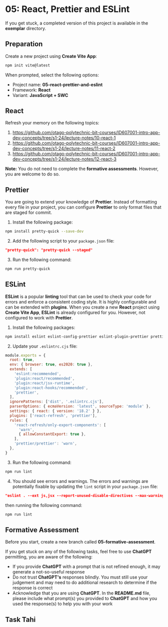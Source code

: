 # 05: React, Prettier and ESLint

If you get stuck, a completed version of this project is available in the **exemplar** directory.

## Preparation

Create a new project using **Create Vite App**:

```bash
npm init vite@latest
```

When prompted, select the following options:

- Project name: **05-react-prettier-and-eslint**
- Framework: **React**
- Variant: **JavaScript + SWC**

## React

Refresh your memory on the following topics:

1. https://github.com/otago-polytechnic-bit-courses/ID607001-intro-app-dev-concepts/tree/s1-24/lecture-notes/10-react-1
2. https://github.com/otago-polytechnic-bit-courses/ID607001-intro-app-dev-concepts/tree/s1-24/lecture-notes/11-react-2
3. https://github.com/otago-polytechnic-bit-courses/ID607001-intro-app-dev-concepts/tree/s1-24/lecture-notes/12-react-3

**Note:** You do not need to complete the **formative assessments**. However, you are welcome to do so.

## Prettier

You are going to extend your knowledge of **Prettier**. Instead of formatting every file in your project, you can configure **Prettier** to only format files that are staged for commit.

1. Install the following package:

```bash
npm install pretty-quick --save-dev 
```

2. Add the following script to your `package.json` file:

```json
"pretty-quick": "pretty-quick --staged"
```

3. Run the following command:

```bash
npm run pretty-quick
```

## ESLint

**ESLint** is a popular **linting** tool that can be used to check your code for errors and enforce a consistent coding style. It is highly configurable and can be extended with **plugins**. When you create a new **React** project using **Create Vite App**, **ESLint** is already configured for you. However, not configured to work with **Prettier**.

1. Install the following packages:

```bash
npm install eslint eslint-config-prettier eslint-plugin-prettier prettier --save-dev 
```

2. Update your `.eslintrc.cjs` file:

```js
module.exports = {
  root: true,
  env: { browser: true, es2020: true },
  extends: [
    'eslint:recommended',
    'plugin:react/recommended',
    'plugin:react/jsx-runtime',
    'plugin:react-hooks/recommended',
    'prettier',
  ],
  ignorePatterns: ['dist', '.eslintrc.cjs'],
  parserOptions: { ecmaVersion: 'latest', sourceType: 'module' },
  settings: { react: { version: '18.2' } },
  plugins: ['react-refresh', 'prettier'],
  rules: {
    'react-refresh/only-export-components': [
      'warn',
      { allowConstantExport: true },
    ],
    'prettier/prettier': 'warn',
  },
}
```

3. Run the following command:

```bash
npm run lint
```

4. You should see errors and warnings. The errors and warnings are potentially fixable by updating the `lint` script in your `package.json` file:

```json
"eslint . --ext js,jsx --report-unused-disable-directives --max-warnings 0 --fix"
```

then running the following command:

```bash
npm run lint
```

## Formative Assessment

Before you start, create a new branch called **05-formative-assessment**.

If you get stuck on any of the following tasks, feel free to use **ChatGPT** permitting, you are aware of the following:

- If you provide **ChatGPT** with a prompt that is not refined enough, it may generate a not-so-useful response
- Do not trust **ChatGPT's** responses blindly. You must still use your judgement and may need to do additional research to determine if the response is correct
- Acknowledge that you are using **ChatGPT**. In the **README.md** file, please include what prompt(s) you provided to **ChatGPT** and how you used the response(s) to help you with your work

## Task Tahi